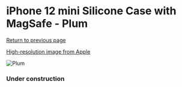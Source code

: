 # iPhone 12 mini Silicone Case with MagSafe - Plum

[Return to previous page](/iphone_12)

[High-resolution image from Apple](https://store.storeimages.cdn-apple.com/8756/as-images.apple.com/is/MHKQ3?wid=4500&hei=4500&fmt=png)

<div style="width: 384px"><img src="/everysource/MHKQ3.png" alt="Plum"></div>

### Under construction
